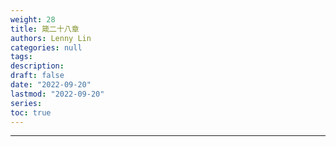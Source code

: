 ```yaml
---
weight: 28
title: 箴二十八章
authors: Lenny Lin
categories: null
tags: 
description: 
draft: false
date: "2022-09-20"
lastmod: "2022-09-20"
series:
toc: true
---
```



<!--more-->
---

